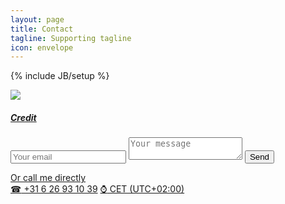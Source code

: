 ```yaml
---
layout: page
title: Contact
tagline: Supporting tagline
icon: envelope
---
```

{% include JB/setup %}

<a href="https://www.flickr.com/photos/cokeclsc/5581472598" title="View photo on Flickr" target="_blank"><img src="https://c2.staticflickr.com/6/5293/5581472598_2667155ac9_b.jpg"></a><br />
<h5><a href="https://www.flickr.com/people/cokeclsc/" title="View user on Flickr" target="_blank">Credit</a></h5>

<form method="POST" action="http://formspree.io/martinuspostma@gmail.com" style="max-width:1012px">
  <input type="email" name="email" placeholder="Your email">
  <input type="text" name="_gotcha" style="display:none" />
  <textarea name="message" placeholder="Your message"></textarea>
  <button type="submit">Send</button>
</form>



<a href="tel:+31626931039">Or call me directly<br />
<span class="signs">☎</span> +31 6 26 93 10 39</a> <a href="https://www.timeanddate.com/worldclock/netherlands/amsterdam" target="_blank"><span class="signs">⌚</span> CET (UTC+02:00)</a>
